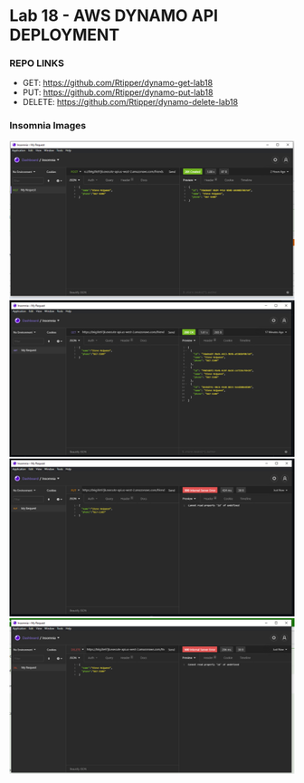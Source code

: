 # Lab 18 - AWS DYNAMO API DEPLOYMENT

### REPO LINKS
- GET: https://github.com/Rtipper/dynamo-get-lab18
- PUT: https://github.com/Rtipper/dynamo-put-lab18
- DELETE: https://github.com/Rtipper/dynamo-delete-lab18

### Insomnia Images

![INSOMNIA - POST ](insomniaPost.PNG)
![INSOMNIA - GET ](insomniaGet.PNG)
![INSOMNIA - PUT ](insomniaPut.PNG)
![INSOMNIA - DELETE ](insomniaDelete.PNG)
